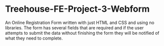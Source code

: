 # Treehouse-FE-Project-3-Webform
 An Online Registration Form written with just HTML and CSS and using no libraries. The form has several fields that are required and if the user attempts to submit the data without finishing the form they will be notified of what they need to complete. 
